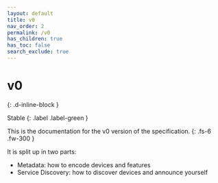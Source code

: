```yaml
---
layout: default
title: v0
nav_order: 2
permalink: /v0
has_children: true
has_toc: false
search_exclude: true
---
```


# v0
{: .d-inline-block }

Stable
{: .label .label-green }

This is the documentation for the v0 version of the specification.
{: .fs-6 .fw-300 }

It is split up in two parts:

* Metadata: how to encode devices and features
* Service Discovery: how to discover devices and announce yourself
